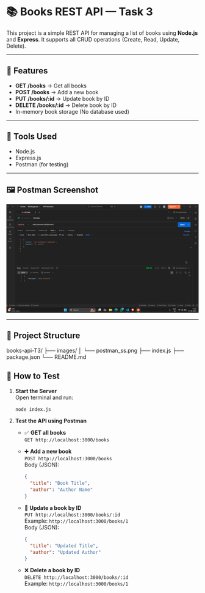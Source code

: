 # 📚 Books REST API — Task 3

This project is a simple REST API for managing a list of books using **Node.js** and **Express**. It supports all CRUD operations (Create, Read, Update, Delete).

---

## 🚀 Features

- **GET /books** → Get all books  
- **POST /books** → Add a new book  
- **PUT /books/:id** → Update book by ID  
- **DELETE /books/:id** → Delete book by ID  
- In-memory book storage (No database used)

---

## 🧰 Tools Used

- Node.js
- Express.js
- Postman (for testing)

---

## 🖼️ Postman Screenshot

![API Testing](images/postman_ss.png)

---

## 📁 Project Structure
books-api-T3/
├── images/
│ └── postman_ss.png
├── index.js
├── package.json
└── README.md
## 🧪 How to Test

1. **Start the Server**  
   Open terminal and run:
   ```bash
   node index.js
   ```

2. **Test the API using Postman**

   - ✅ **GET all books**  
     `GET http://localhost:3000/books`

   - ➕ **Add a new book**  
     `POST http://localhost:3000/books`  
     Body (JSON):  
     ```json
     {
       "title": "Book Title",
       "author": "Author Name"
     }
     ```

   - 📝 **Update a book by ID**  
     `PUT http://localhost:3000/books/:id`  
     Example: `http://localhost:3000/books/1`  
     Body (JSON):  
     ```json
     {
       "title": "Updated Title",
       "author": "Updated Author"
     }
     ```

   - ❌ **Delete a book by ID**  
     `DELETE http://localhost:3000/books/:id`  
     Example: `http://localhost:3000/books/1`


